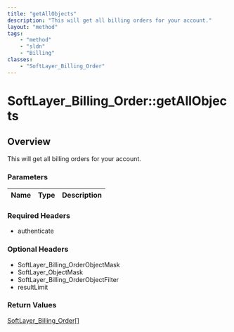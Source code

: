 ```yaml
---
title: "getAllObjects"
description: "This will get all billing orders for your account."
layout: "method"
tags:
    - "method"
    - "sldn"
    - "Billing"
classes:
    - "SoftLayer_Billing_Order"
---
```

# SoftLayer_Billing_Order::getAllObjects
## Overview 
This will get all billing orders for your account. 

### Parameters 
|Name | Type | Description |
| --- | --- | --- |


### Required Headers
* authenticate

### Optional Headers
* SoftLayer_Billing_OrderObjectMask
* SoftLayer_ObjectMask
* SoftLayer_Billing_OrderObjectFilter
* resultLimit

### Return Values
<a href='/reference/datatypes/SoftLayer_Billing_Order'>SoftLayer_Billing_Order[] </a>
